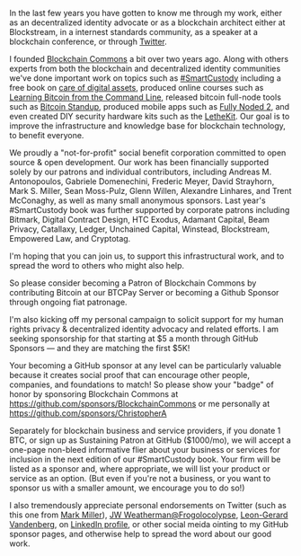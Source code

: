 In the last few years you have gotten to know me through my work, either as an decentralized identity advocate or as a blockchain architect either at Blockstream, in a internest standards community, as a speaker at a blockchain conference, or through [Twitter](https://twitter.com/ChristopherA).

I founded [Blockchain Commons](https://www.BlockchainCommons.com) a bit over two years ago. Along with others experts from both the blockchain and decentralized identity communities we've done important work on topics such as [#SmartCustody](https://www.SmartCustody.com) including a free book on [care of digital assets](http://bit.ly/SmartCustodyBookV101), produced online courses such as [Learning Bitcoin from the Command Line](https://github.com/BlockchainCommons/Learning-Bitcoin-from-the-Command-Line), released bitcoin full-node tools such as [Bitcoin Standup](https://github.com/BlockchainCommons/Bitcoin-Standup), produced mobile apps such as [Fully Noded 2](https://github.com/BlockchainCommons/FullyNoded-2), and even created DIY security hardware kits such as the [LetheKit](https://github.com/BlockchainCommons/bc-lethekit). Our goal is to improve the infrastructure and knowledge base for blockchain technology, to benefit everyone.

We proudly a "not-for-profit" social benefit corporation committed to open source & open development. Our work has been financially supported solely by our patrons and individual contributors, including Andreas M. Antonopoulos, Gabriele Domenechini, Frederic Meyer, David Strayhorn, Mark S. Miller, Sean Moss-Pulz, Glenn Willen, Alexandre Linhares, and Trent McConaghy, as well as many small anonymous sponsors. Last year's #SmartCustody book was further supported by corporate patrons including Bitmark, Digital Contract Design, HTC Exodus, Adamant Capital, Beam Privacy, Catallaxy, Ledger, Unchained Capital, Winstead, Blockstream, Empowered Law, and Cryptotag.

I'm hoping that you can join us, to support this infrastructural work, and to spread the word to others who might also help.

So please consider becoming a Patron of Blockchain Commons by contributing Bitcoin at our BTCPay Server or becoming a Github Sponsor through ongoing fiat patronage.

I'm also kicking off my personal campaign to solicit support for my human rights privacy & decentralized identity advocacy and related efforts. I am seeking sponsorship for that starting at $5 a month through GitHub Sponsors — and they are matching the first $5K!

Your becoming a GitHub sponsor at any level can be particularly valuable because it creates social proof that can encourage other people, companies, and foundations to match! So please show your "badge" of honor by sponsoring Blockchain Commons at https://github.com/sponsors/BlockchainCommons or me personally at https://github.com/sponsors/ChristopherA

Separately for blockchain business and service providers, if you donate 1 BTC, or sign up as Sustaining Patron at GitHub ($1000/mo), we will accept a one-page non-bleed informative flier about your business or services for inclusion in the next edition of our #SmartCustody book. Your firm will be listed as a sponsor and, where appropriate, we will list your product or service as an option. (But even if you're not a business, or you want to sponsor us with a smaller amount, we encourage you to do so!)

I also tremendously appreciate personal endorsements on Twitter (such as this one from [Mark Miller](https://twitter.com/marksammiller/status/1246528666151948288?s=21)), [JW Weatherman](https://twitter.com/jwweatherman_/status/1246535216581300225?s=21)[@Frogolocolypse](https://twitter.com/1stcrasscitizen/status/1246801134490025985?s=21), [Leon-Gerard Vandenberg](https://twitter.com/leon_vandenberg/status/1246540433695653888?s=21), on [LinkedIn profile](https://www.linkedin.com/in/christophera/), or other social meida ointing to my GitHub sponsor pages, and otherwise help to spread the word about our good work.

